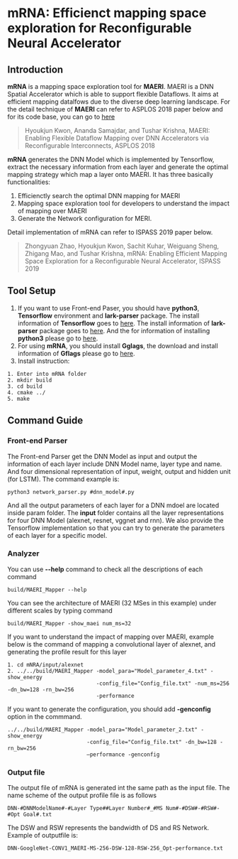 # mRNA: Efficienct mapping space exploration for Reconfigurable Neural Accelerator
## Introduction
**mRNA** is a mapping space exploration tool for **MAERI**. 
MAERI is a DNN Spatial Accelerator which is able to support flexible Dataflows. It aims at efficient mapping datalfows due to the diverse deep learning landscape. For the detail technique of **MAERI** can refer to ASPLOS 2018 paper below and for its code base, you can go to [here](https://github.com/georgia-tech-synergy-lab/maeri)

>Hyoukjun Kwon, Ananda Samajdar, and Tushar Krishna, MAERI: Enabling Flexible Dataflow Mapping over DNN Accelerators via Reconfigurable Interconnects, ASPLOS 2018

**mRNA** generates the DNN Model which is implemented by Tensorflow, extract the necessary information from each layer and generate the optimal mapping strategy which map a layer onto MAERI. It has three basically functionalities:

1. Efficienctly search the optimal DNN mapping for MAERI
2. Mapping space exploration tool for developers to understand the impact of mapping over MAERI
3. Generate the Network configuration for MERI.

Detail implementation of mRNA can refer to ISPASS 2019 paper below.
>Zhongyuan Zhao, Hyoukjun Kwon, Sachit Kuhar, Weiguang Sheng, Zhigang Mao, and Tushar Krishna, mRNA: Enabling Efficient Mapping Space Exploration for a Reconfigurable Neural
Accelerator, ISPASS 2019

## Tool Setup
1. If you want to use Front-end Paser, you should have **python3**, **Tensorflow** environment and **lark-parser** package. The install information of **Tensorflow** goes to 
[here](https://tensorflow.google.cn/install). The install information of **lark-parser** package goes to 
[here](https://github.com/lark-parser/lark). And the for information of installing **python3** please go to [here](https://www.python.org/downloads/).
2. For using **mRNA**, you should install **Gglags**, the download and install information of **Gflags** please go to [here](https://github.com/gflags/gflags).
3. Install instruction:

```
1. Enter into mRNA folder
2. mkdir build
3. cd build
4. cmake ../
5. make
```

## Command Guide

### Front-end Parser
The Front-end Parser get the DNN Model as input and output the information of each layer include DNN Model name, layer type and name. And four dimensional representation of input, weight, output and hidden unit (for LSTM). The command example is:

```
python3 network_parser.py #dnn_model#.py
```
And all the output parameters of each layer for a DNN mdoel are located inside param folder. 
The **input** folder contains all the layer representations for four DNN Model (alexnet, resnet, vggnet and rnn). We also provide the Tensorflow implementation so that you can try to generate the parameters of each layer for a specific model.  

### Analyzer

You can use **--help** command to check all the descriptions of each command

```
build/MAERI_Mapper --help

```
You can see the architecture of MAERI (32 MSes in this example) under different scales by typing command

```
build/MAERI_Mapper -show_maei num_ms=32

```

If you want to understand the impact of mapping over MAERI, example below is the command of mapping a convolutional layer of alexnet, and generating the profile result for this layer

```
1. cd mNRA/input/alexnet
2. ../../build/MAERI_Mapper -model_para="Model_parameter_4.txt" -show_energy 
                            -config_file="Config_file.txt" -num_ms=256 -dn_bw=128 -rn_bw=256 
                            -performance
```
If you want to generate the configuration, you should add **-genconfig** option in the commmand.

```
../../build/MAERI_Mapper -model_para="Model_parameter_2.txt" -show_energy 
                         -config_file="Config_file.txt" -dn_bw=128 -rn_bw=256 
                         –performance -genconfig
```

### Output file
The output file of mRNA is generated int the same path as the input file. The name scheme of the output profile file is as follows

```
DNN-#DNNModelName#-#Layer Type##Layer Number#_#MS Num#-#DSW#-#RSW#-#Opt Goal#.txt

```
The DSW and RSW represents the bandwidth of DS and RS Network. Example of outputfile is: 

```
DNN-GoogleNet-CONV1_MAERI-MS-256-DSW-128-RSW-256_Opt-performance.txt

```




